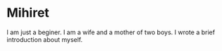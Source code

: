 # Mihiret
I am just a beginer. I am a wife and a mother of two boys. 
I wrote a brief introduction about myself. 
